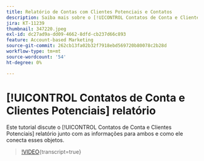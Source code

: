 ```yaml
---
title: Relatório de Contas com Clientes Potenciais e Contatos
description: Saiba mais sobre o [!UICONTROL Contatos de Conta e Clientes Potenciais] relatório junto com as informações para ambos e como ele conecta esses objetos.
jira: KT-11239
thumbnail: 347220.jpeg
exl-id: dc27ad9a-dd09-4662-8dfd-cb237d66c893
feature: Account-based Marketing
source-git-commit: 262cb13fa02b32f7918ebd569720b80078c2b28d
workflow-type: tm+mt
source-wordcount: '54'
ht-degree: 0%

---
```


# [!UICONTROL Contatos de Conta e Clientes Potenciais] relatório

Este tutorial discute o [!UICONTROL Contatos de Conta e Clientes Potenciais] relatório junto com as informações para ambos e como ele conecta esses objetos.

>[!VIDEO](https://video.tv.adobe.com/v/347220/?learn=on){transcript=true}
